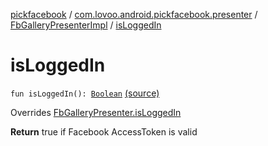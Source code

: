 [pickfacebook](../../index.md) / [com.lovoo.android.pickfacebook.presenter](../index.md) / [FbGalleryPresenterImpl](index.md) / [isLoggedIn](./is-logged-in.md)

# isLoggedIn

`fun isLoggedIn(): `[`Boolean`](https://kotlinlang.org/api/latest/jvm/stdlib/kotlin/-boolean/index.html) [(source)](https://github.com/lovoo/android-pickpic/blob/master/pickfacebook/src/main/kotlin/com/lovoo/android/pickfacebook/presenter/FbGalleryPresenterImpl.kt#L50)

Overrides [FbGalleryPresenter.isLoggedIn](../../com.lovoo.android.pickfacebook.contract/-fb-gallery-presenter/is-logged-in.md)

**Return**
true if Facebook AccessToken is valid

